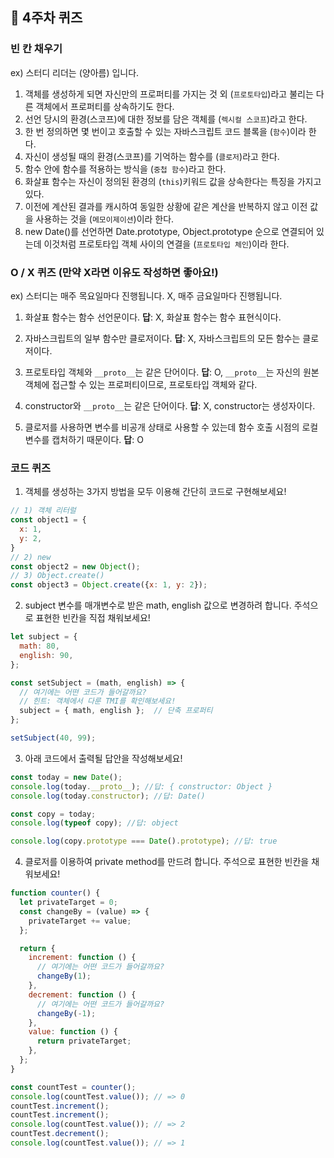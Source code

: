 ## 📝 4주차 퀴즈

### 빈 칸 채우기

ex) 스터디 리더는 (양아름) 입니다.

1. 객체를 생성하게 되면 자신만의 프로퍼티를 가지는 것 외 (`프로토타입`)라고 불리는 다른 객체에서 프로퍼티를 상속하기도 한다.
2. 선언 당시의 환경(스코프)에 대한 정보를 담은 객체를 (`렉시컬 스코프`)라고 한다.
3. 한 번 정의하면 몇 번이고 호출할 수 있는 자바스크립트 코드 블록을 (`함수`)이라 한다.
4. 자신이 생성될 때의 환경(스코프)를 기억하는 함수를 (`클로저`)라고 한다.
5. 함수 안에 함수를 적용하는 방식을 (`중첩 함수`)라고 한다.
6. 화살표 함수는 자신이 정의된 환경의 (`this`)키워드 값을 상속한다는 특징을 가지고 있다.
7. 이전에 계산된 결과를 캐시하여 동일한 상황에 같은 계산을 반복하지 않고 이전 값을 사용하는 것을 (`메모이제이션`)이라 한다.
8. new Date()를 선언하면 Date.prototype, Object.prototype 순으로 연결되어 있는데 이것처럼 프로토타입 객체 사이의 연결을 (`프로토타입 체인`)이라 한다.

### O / X 퀴즈 (만약 X라면 이유도 작성하면 좋아요!)

ex) 스터디는 매주 목요일마다 진행됩니다.
X, 매주 금요일마다 진행됩니다.

1. 화살표 함수는 함수 선언문이다.
   **답**: X, 화살표 함수는 함수 표현식이다.

2. 자바스크립트의 일부 함수만 클로저이다.
   **답**: X, 자바스크립트의 모든 함수는 클로저이다.

3. 프로토타입 객체와 `__proto__`는 같은 단어이다.
   **답**: O, `__proto__`는 자신의 원본 객체에 접근할 수 있는 프로퍼티이므로, 프로토타입 객체와 같다.

4. constructor와 `__proto__`는 같은 단어이다.
   **답**: X, constructor는 생성자이다.

5. 클로저를 사용하면 변수를 비공개 상태로 사용할 수 있는데 함수 호출 시점의 로컬 변수를 캡처하기 때문이다.
   **답**: O

### 코드 퀴즈

1. 객체를 생성하는 3가지 방법을 모두 이용해 간단히 코드로 구현해보세요!

```javascript
// 1) 객체 리터럴
const object1 = {
  x: 1,
  y: 2,
}
// 2) new
const object2 = new Object();
// 3) Object.create()
const object3 = Object.create({x: 1, y: 2});
```

2. subject 변수를 매개변수로 받은 math, english 값으로 변경하려 합니다. 주석으로 표현한 빈칸을 직접 채워보세요!

```javascript
let subject = {
  math: 80,
  english: 90,
};

const setSubject = (math, english) => {
  // 여기에는 어떤 코드가 들어갈까요?
  // 힌트: 객체에서 다룬 TMI를 확인해보세요!
  subject = { math, english };  // 단축 프로퍼티
};

setSubject(40, 99);
```

3. 아래 코드에서 출력될 답안을 작성해보세요!

```javascript
const today = new Date();
console.log(today.__proto__); //답: { constructor: Object }
console.log(today.constructor); //답: Date()

const copy = today;
console.log(typeof copy); //답: object

console.log(copy.prototype === Date().prototype); //답: true
```

4. 클로저를 이용하여 private method를 만드려 합니다. 주석으로 표현한 빈칸을 채워보세요!

```javascript
function counter() {
  let privateTarget = 0;
  const changeBy = (value) => {
    privateTarget += value;
  };

  return {
    increment: function () {
      // 여기에는 어떤 코드가 들어갈까요?
      changeBy(1);
    },
    decrement: function () {
      // 여기에는 어떤 코드가 들어갈까요?
      changeBy(-1);
    },
    value: function () {
      return privateTarget;
    },
  };
}

const countTest = counter();
console.log(countTest.value()); // => 0
countTest.increment();
countTest.increment();
console.log(countTest.value()); // => 2
countTest.decrement();
console.log(countTest.value()); // => 1
```
